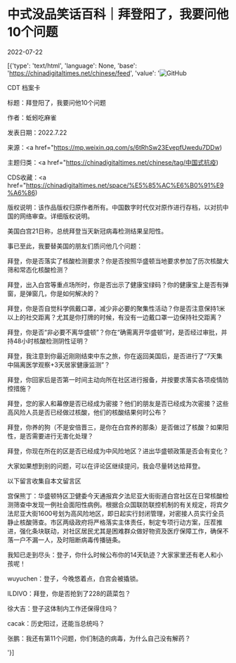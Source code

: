 # 中式没品笑话百科｜拜登阳了，我要问他10个问题

2022-07-22

[{'type': 'text/html', 'language': None, 'base': 'https://chinadigitaltimes.net/chinese/feed', 'value': '![GitHub](https://chinadigitaltimes.net/chinese/files/2022/07/23-768x432.jpeg)

CDT 档案卡

标题：拜登阳了，我要问他10个问题

作者：蚯蚓吃麻雀

发表日期：2022.7.22

来源：<a href="https://mp.weixin.qq.com/s/6tRhSw23EvepfUwedu7DDw)

主题归类：<a href="https://chinadigitaltimes.net/chinese/tag/中国式抗疫)

CDS收藏：<a href="https://chinadigitaltimes.net/space/%E5%85%AC%E6%B0%91%E9%A6%86)

版权说明：该作品版权归原作者所有。中国数字时代仅对原作进行存档，以对抗中国的网络审查。详细版权说明。





美国白宫21日称，总统拜登当天新冠病毒检测结果呈阳性。

事已至此，我要替美国的朋友们质问他几个问题：





拜登，你是否落实了核酸检测要求？你是否按照华盛顿当地要求参加了历次核酸大筛和常态化核酸检测？





拜登，出入白宫等重点场所时，你是否出示了健康宝绿码？你的健康宝上是否有弹窗，是弹窗几，你是如何解决的？





拜登，你是否自觉科学佩戴口罩，减少非必要的聚集性活动？你是否注意保持1米以上的社交距离？尤其是你打牌的时候，有没有一边戴口罩一边保持社交距离？





拜登，你是否“非必要不离华盛顿”？你在“确需离开华盛顿”时，是否经过审批，并持48小时核酸检测阴性证明？





拜登，我注意到你最近刚刚结束中东之旅，你在返回美国后，是否进行了“7天集中隔离医学观察+3天居家健康监测”？





拜登，你回家后是否第一时间主动向所在社区进行报备，并按要求落实各项疫情防控措施？





拜登，您的家人和幕僚是否已经成为密接？他们的朋友是否已经成为次密接？这些高风险人员是否已经做过核酸，他们的核酸结果何时公布？





拜登，你养的狗（不是安倍晋三，是你在白宫养的那条）是否做过了核酸？如果阳性，是否需要进行无害化处理？





拜登，你现在所在的区是否已经成为中风险地区？进出华盛顿政策是否会有变化？





大家如果想到别的问题，可以在评论区继续提问，我会尽量转达给拜登。





以下留言收集自本文留言区



宫保熊丁：华盛顿特区卫健委今天通报宾夕法尼亚大街街道白宫社区在日常核酸检测筛查中发现一例社会面阳性病例。根据合众国联防联控机制的有关规定，将宾夕法尼亚大街1600号划为高风险地区，即日起实行封闭管理，对密接人员实行全员静止核酸筛查。市区两级政府将严格落实主体责任，制定专项行动方案，压茬推进，强化条块联动，对社区居民尤其是困难群众做好物资及医疗保障工作，确保不落一户不漏一人，及时阻断病毒传播链条。

我知已走到尽头：登子，你什么时候公布你的14天轨迹？大家家里还有老人和小孩呢！

wuyuchen：登子，今晚悠着点，白宫会被撬锁。

ILDIVO：拜登，你是否抢到了228的蔬菜包？

徐大吉：登子这体制内工作还保得住吗？

cacak：历史阳过，还能当总统吗？

张鹏：我还有第11个问题，你们制造的病毒，为什么自己没有解药？

'}]
